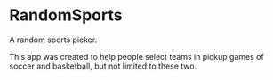 # RandomSports
A random sports picker.

This app was created to help people select teams in pickup games of soccer and basketball, but not limited to these two.
